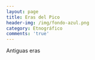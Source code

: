 ```yaml
---
layout: page
title: Eras del Pico
header-img: /img/fondo-azul.png
category: Etnográfico
comments: 'true'
---
```



Antiguas eras
